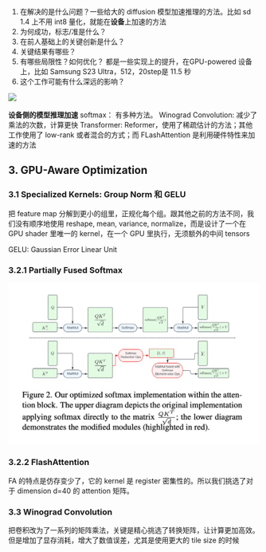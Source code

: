 1. 在解决的是什么问题？一些给大的 diffusion 模型加速推理的方法。比如 sd 1.4 上不用 int8 量化，就能在**设备**上加速的方法
2. 为何成功，标志/准是什么？
3. 在前人基础上的关键创新是什么？
4. 关键结果有哪些？
5. 有哪些局限性？如何优化？ 都是一些实现上的提升，在GPU-powered 设备上，比如 Samsung S23 Ultra，512，20step是 11.5 秒
6. 这个工作可能有什么深远的影响？


![](.imgs/schematic-rep-ofthe-stable-diffusion.png)

**设备侧的模型推理加速**
softmax： 有多种方法。
Winograd Convolution: 减少了乘法的次数，计算更快
Transformer: Reformer，使用了稀疏估计的方法；其他工作使用了 low-rank 或者混合的方式；而 FLashAttention 是利用硬件特性来加速的方法


## 3. GPU-Aware Optimization

### 3.1 Specialized Kernels: Group Norm 和 GELU
把 feature map 分解到更小的组里，正规化每个组。跟其他之前的方法不同，我们没有顺序地使用 reshape, mean, variance, normalize，而是设计了一个在 GPU shader 里唯一的 kernel，在一个 GPU 里执行，无须额外的中间 tensors

GELU: Gaussian Error Linear Unit

### 3.2.1 Partially Fused Softmax
![](imgs/optimized-softmax.png)

### 3.2.2 FlashAttention
FA 的特点是仿存变少了，它的 kernel 是 register 密集性的。所以我们挑选了对于 dimension d=40 的 attention 矩阵。

### 3.3 Winograd Convolution
把卷积改为了一系列的矩阵乘法，关键是精心挑选了转换矩阵，让计算更加高效。但是增加了显存消耗，增大了数值误差，尤其是使用更大的 tile size 的时候

